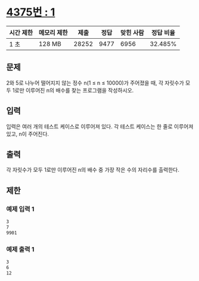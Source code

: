 [4375번 : 1](https://www.acmicpc.net/problem/4375)
=================================================

| 시간 제한 | 메모리 제한 | 제출 | 정답 | 맞힌 사람 | 정답 비율 |
| --- | --- | --- | --- | --- | --- |
| 1 초 | 128 MB | 28252 | 9477 | 6956 | 32.485% |


문제
--
2와 5로 나누어 떨어지지 않는 정수 n(1 ≤ n ≤ 10000)가 주어졌을 때, 각 자릿수가 모두 1로만 이루어진 n의 배수를 찾는 프로그램을 작성하시오.


입력
--
입력은 여러 개의 테스트 케이스로 이루어져 있다. 각 테스트 케이스는 한 줄로 이루어져 있고, n이 주어진다.


출력
--
각 자릿수가 모두 1로만 이루어진 n의 배수 중 가장 작은 수의 자리수를 출력한다.


제한
--


### 예제 입력 1
```css
3
7
9901
```


### 예제 출력 1
```css
3
6
12
```




